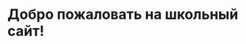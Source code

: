 <!DOCTYPE html>
<html>
  <head>
    <title>Образование</title>
  </head>
  <body>
    <h1>Добро пожаловать на школьный сайт!</h1>
  </body>
</html>
